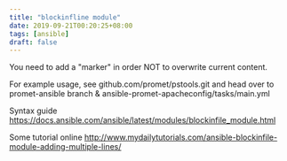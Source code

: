 ```yaml
---
title: "blockinfline module"
date: 2019-09-21T00:20:25+08:00
tags: [ansible]
draft: false
---
```

You need to add a "marker" in order NOT to overwrite current content.

For example usage, see github.com/promet/pstools.git and head over to promet-ansible branch & ansible-promet-apacheconfig/tasks/main.yml

Syntax guide https://docs.ansible.com/ansible/latest/modules/blockinfile_module.html

Some tutorial online http://www.mydailytutorials.com/ansible-blockinfile-module-adding-multiple-lines/

